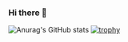 ### Hi there 👋


![Anurag's GitHub stats](https://github-readme-stats.vercel.app/api?username=kyngcoder&show_icons=true&theme=radical)
[![trophy](https://github-profile-trophy.vercel.app/?username=kyngcoder&theme=dracula&ma&column=3&margin-w=15&margin-h=15)](https://github.com/ryo-ma/github-profile-trophy)
